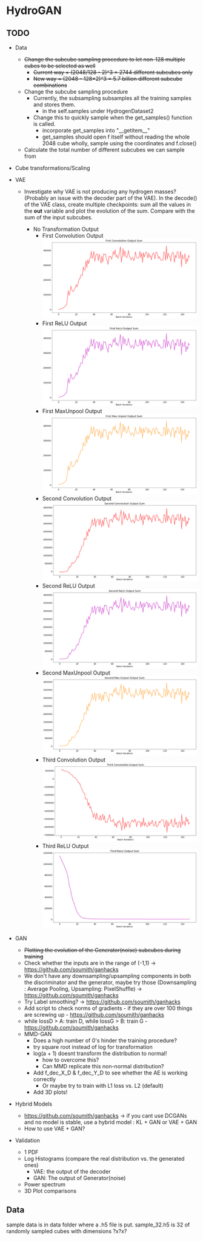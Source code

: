 # HydroGAN

## TODO
* Data
    * ~~Change the subcube sampling procedure to let non-128 multiple cubes to be selected as well~~
        * ~~Current way = (2048/128 - 2)^3 = 2744 different subcubes only~~
        * ~~New way = (2048 - 128*2)^3 = 5.7 billion different subcube combinations~~
    * Change the subcube sampling procedure
        * Currently, the subsampling subsamples all the training samples and stores them.
            * in the self.samples under HydrogenDataset2
        * Change this to quickly sample when the get_samples() function is called.
            * incorporate get_samples into "\_\_getitem\_\_"
            * get_samples should open f itself without reading the whole 2048 cube wholly, sample using the coordinates and f.close()
    * Calculate the total number of different subcubes we can sample from
* Cube transformations/Scaling
* VAE
    * Investigate why VAE is not producing any hydrogen masses? (Probably an issue with the decoder part of the VAE). In the decode() of the VAE class, create multiple checkpoints: sum all the values in the **out** variable and plot the evolution of the sum. Compare with the sum of the input subcubes.
    
      * No Transformation Output
         * First Convolution Output
         ![alt text](https://github.com/NYU-CDS-Capstone-Project/HydroGAN/blob/master/figs/vae_no_transform/first_conv_out.png)
         * First ReLU Output
         ![alt text](https://github.com/NYU-CDS-Capstone-Project/HydroGAN/blob/master/figs/vae_no_transform/first_relu_oout.png)
         * First MaxUnpool Output
         ![alt text](https://github.com/NYU-CDS-Capstone-Project/HydroGAN/blob/master/figs/vae_no_transform/first_maxunpool_out.png)
         * Second Convolution Output
         ![alt text](https://github.com/NYU-CDS-Capstone-Project/HydroGAN/blob/master/figs/vae_no_transform/second_conv_out.png)
         * Second ReLU Output
         ![alt text](https://github.com/NYU-CDS-Capstone-Project/HydroGAN/blob/master/figs/vae_no_transform/second_relu_out.png)
         * Second MaxUnpool Output
         ![alt text](https://github.com/NYU-CDS-Capstone-Project/HydroGAN/blob/master/figs/vae_no_transform/second_maxunpool_out.png)
         * Third Convolution Output
         ![alt text](https://github.com/NYU-CDS-Capstone-Project/HydroGAN/blob/master/figs/vae_no_transform/third_conv_out.png)
         * Third ReLU Output
         ![alt text](https://github.com/NYU-CDS-Capstone-Project/HydroGAN/blob/master/figs/vae_no_transform/third_relu_out.png)
      
* GAN
    * ~~Plotting the evolution of the Generator(noise) subcubes during training~~
    * Check whether the inputs are in the range of (-1,1) -> https://github.com/soumith/ganhacks
    * We don't have any downsampling/upsampling components in both the discriminator and the generator, maybe try those (Downsampling : Average Pooling, Upsampling: PixelShuffle) -> https://github.com/soumith/ganhacks
    * Try Label smoothing? -> https://github.com/soumith/ganhacks
    * Add script to check norms of gradients - if they are over 100 things are screwing up - https://github.com/soumith/ganhacks 
    * while lossD > A: train D, while lossG > B: train G - https://github.com/soumith/ganhacks 
    * MMD-GAN
        * Does a high number of 0's hinder the training procedure?
        * try  square root instead of log for transformation
        * log(a + 1) doesnt transform the distribution to normal!
            * how to overcome this?
            * Can MMD replicate this non-normal distribution?
        * Add f_dec_X_D & f_dec_Y_D to see whether the AE is working correctly
            * Or maybe try to train with L1 loss vs. L2 (default)
        * Add 3D plots!
* Hybrid Models
    * https://github.com/soumith/ganhacks -> if you cant use DCGANs and no model is stable, use a hybrid model : KL + GAN or VAE + GAN
    * How to use VAE + GAN?
* Validation
    * 1 PDF
    * Log Histograms (compare the real distribution vs. the generated ones)
        * VAE: the output of the decoder
        * GAN: The output of Generator(noise)
    * Power spectrum
    * 3D Plot comparisons




## Data
sample data is in data folder where a .h5 file is put. sample_32.h5 is 32 of randomly sampled cubes with dimensions ?x?x?

